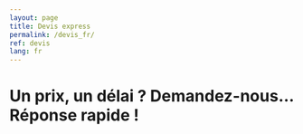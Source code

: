 ```yaml
---
layout: page
title: Devis express
permalink: /devis_fr/
ref: devis
lang: fr
---
```


# Un prix, un délai ? Demandez-nous... Réponse rapide !
